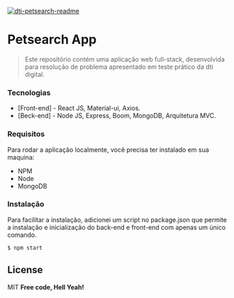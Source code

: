 <a href="https://ibb.co/DW347Pj"><img src="https://i.ibb.co/fFmMCVT/dti-petsearch-readme.png" alt="dti-petsearch-readme" border="0"></a>


# Petsearch App
> Este repositório contém uma aplicação web full-stack, desenvolvida para resolução de problema apresentado em teste prático da dti digital.

### Tecnologias

* [Front-end] - React JS, Material-ui, Axios.
* [Beck-end] - Node JS, Express, Boom, MongoDB, Arquitetura MVC.

### Requisitos

Para rodar a aplicação localmente, você precisa ter instalado em sua maquina:
- NPM
- Node
- MongoDB

### Instalação

Para facilitar a instalação, adicionei um script no package.json que permite a instalação e inicialização do back-end e front-end com apenas um único comando. 

```sh
$ npm start
```

License
----
MIT
**Free code, Hell Yeah!**
